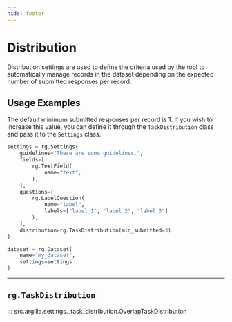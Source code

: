 ```yaml
---
hide: footer
---
```

# Distribution

Distribution settings are used to define the criteria used by the tool to automatically manage records in the dataset depending on the expected number of submitted responses per record.

## Usage Examples

The default minimum submitted responses per record is 1. If you wish to increase this value, you can define it through the `TaskDistribution` class and pass it to the `Settings` class.

```python
settings = rg.Settings(
    guidelines="These are some guidelines.",
    fields=[
        rg.TextField(
            name="text",
        ),
    ],
    questions=[
        rg.LabelQuestion(
            name="label",
            labels=["label_1", "label_2", "label_3"]
        ),
    ],
    distribution=rg.TaskDistribution(min_submitted=3)
)

dataset = rg.Dataset(
    name="my_dataset",
    settings=settings
)
```

---

## `rg.TaskDistribution`

::: src.argilla.settings._task_distribution.OverlapTaskDistribution
